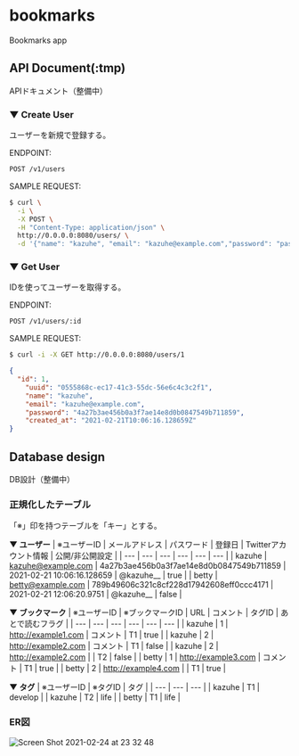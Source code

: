 # bookmarks
Bookmarks app

## API Document(:tmp)
APIドキュメント（整備中）

### ▼ Create User
ユーザーを新規で登録する。

ENDPOINT:
```bash
POST /v1/users
```

SAMPLE REQUEST:
```bash
$ curl \
  -i \
  -X POST \
  -H "Content-Type: application/json" \
  http://0.0.0.0:8080/users/ \
  -d '{"name": "kazuhe", "email": "kazuhe@example.com","password": "pass1234"}'
```

### ▼ Get User
IDを使ってユーザーを取得する。

ENDPOINT:
```bash
POST /v1/users/:id
```

SAMPLE REQUEST:
```bash
$ curl -i -X GET http://0.0.0.0:8080/users/1
```

```json
{
  "id": 1,
	"uuid": "0555868c-ec17-41c3-55dc-56e6c4c3c2f1",
	"name": "kazuhe",
	"email": "kazuhe@example.com",
	"password": "4a27b3ae456b0a3f7ae14e8d0b0847549b711859",
	"created_at": "2021-02-21T10:06:16.128659Z"
}
```

## Database design
DB設計（整備中）

### 正規化したテーブル
「※」印を持つテーブルを「キー」とする。

__▼ ユーザー__
| ※ユーザーID | メールアドレス | パスワード | 登録日 | Twitterアカウント情報 | 公開/非公開設定 |
| --- | --- | --- | --- | --- | --- |
| kazuhe | kazuhe@example.com | 4a27b3ae456b0a3f7ae14e8d0b0847549b711859 | 2021-02-21 10:06:16.128659 | @kazuhe__ | true |
| betty | betty@example.com | 789b49606c321c8cf228d17942608eff0ccc4171 | 2021-02-21 12:06:20.9751 | @kazuhe__ | false |

__▼ ブックマーク__
| ※ユーザーID | ※ブックマークID | URL | コメント | タグID | あとで読むフラグ |
| --- | --- | --- | --- | --- | --- |
| kazuhe | 1 | http://example1.com | コメント | T1 | true |
| kazuhe | 2 | http://example2.com | コメント | T1 | false |
| kazuhe | 2 | http://example2.com | | T2 | false |
| betty | 1 | http://example3.com | コメント | T1 | true |
| betty | 2 | http://example4.com | | T1 | true |

__▼ タグ__
| ※ユーザーID | ※タグID | タグ |
| --- | --- | --- |
| kazuhe | T1 | develop |
| kazuhe | T2 | life |
| betty | T1 | life |

### ER図
![Screen Shot 2021-02-24 at 23 32 48](https://user-images.githubusercontent.com/57878514/109015610-a6f56880-76f8-11eb-8416-62fff70985fb.png)